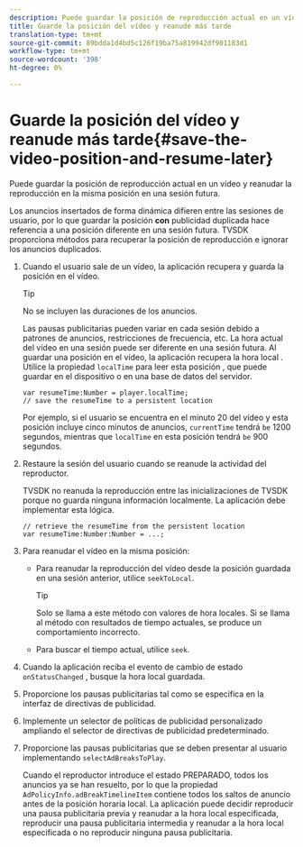 ```yaml
---
description: Puede guardar la posición de reproducción actual en un vídeo y reanudar la reproducción en la misma posición en una sesión futura.
title: Guarde la posición del vídeo y reanude más tarde
translation-type: tm+mt
source-git-commit: 89bdda1d4bd5c126f19ba75a819942df901183d1
workflow-type: tm+mt
source-wordcount: '398'
ht-degree: 0%

---
```



# Guarde la posición del vídeo y reanude más tarde{#save-the-video-position-and-resume-later}

Puede guardar la posición de reproducción actual en un vídeo y reanudar la reproducción en la misma posición en una sesión futura.

Los anuncios insertados de forma dinámica difieren entre las sesiones de usuario, por lo que guardar la posición **con** publicidad duplicada hace referencia a una posición diferente en una sesión futura. TVSDK proporciona métodos para recuperar la posición de reproducción e ignorar los anuncios duplicados.

1. Cuando el usuario sale de un vídeo, la aplicación recupera y guarda la posición en el vídeo.

   >[!TIP]
   >
   >No se incluyen las duraciones de los anuncios.

   Las pausas publicitarias pueden variar en cada sesión debido a patrones de anuncios, restricciones de frecuencia, etc. La hora actual del vídeo en una sesión puede ser diferente en una sesión futura. Al guardar una posición en el vídeo, la aplicación recupera la hora local . Utilice la propiedad `localTime` para leer esta posición , que puede guardar en el dispositivo o en una base de datos del servidor.

   ```
   var resumeTime:Number = player.localTime; 
   // save the resumeTime to a persistent location
   ```

   Por ejemplo, si el usuario se encuentra en el minuto 20 del vídeo y esta posición incluye cinco minutos de anuncios, `currentTime` tendrá `be` 1200 segundos, mientras que `localTime` en esta posición tendrá `be` 900 segundos.

1. Restaure la sesión del usuario cuando se reanude la actividad del reproductor.

   TVSDK no reanuda la reproducción entre las inicializaciones de TVSDK porque no guarda ninguna información localmente. La aplicación debe implementar esta lógica.

   ```
   // retrieve the resumeTime from the persistent location 
   var resumeTime:Number:Number = ...;
   ```

1. Para reanudar el vídeo en la misma posición:

   * Para reanudar la reproducción del vídeo desde la posición guardada en una sesión anterior, utilice `seekToLocal`.

      >[!TIP]
      >
      >Solo se llama a este método con valores de hora locales. Si se llama al método con resultados de tiempo actuales, se produce un comportamiento incorrecto.

   * Para buscar el tiempo actual, utilice `seek`.

1. Cuando la aplicación reciba el evento de cambio de estado `onStatusChanged` , busque la hora local guardada.
1. Proporcione los pausas publicitarias tal como se especifica en la interfaz de directivas de publicidad.
1. Implemente un selector de políticas de publicidad personalizado ampliando el selector de directivas de publicidad predeterminado.
1. Proporcione las pausas publicitarias que se deben presentar al usuario implementando `selectAdBreaksToPlay`.

   Cuando el reproductor introduce el estado PREPARADO, todos los anuncios ya se han resuelto, por lo que la propiedad `AdPolicyInfo.adBreakTimelineItem` contiene todos los saltos de anuncio antes de la posición horaria local. La aplicación puede decidir reproducir una pausa publicitaria previa y reanudar a la hora local especificada, reproducir una pausa publicitaria intermedia y reanudar a la hora local especificada o no reproducir ninguna pausa publicitaria.
